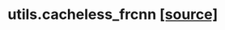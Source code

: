 # utils.cacheless_frcnn [[source]](https://github.com/allenai/embodied-rl/tree/master/utils/cacheless_frcnn.py)

